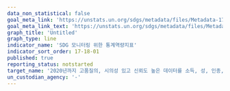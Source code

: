 ```yaml
---
data_non_statistical: false
goal_meta_link: 'https://unstats.un.org/sdgs/metadata/files/Metadata-17-18-01.pdf'
goal_meta_link_text: 'https://unstats.un.org/sdgs/metadata/files/Metadata-17-18-01.pdf'
graph_title: 'Untitled'
graph_type: line
indicator_name: 'SDG 모니터링 위한 통계역량지표'
indicator_sort_order: 17-18-01
published: true
reporting_status: notstarted
target_name: '2020년까지 고품질의, 시의성 있고 신뢰도 높은 데이터를 소득, 성, 인종, 민족, 이민·이주신분, 장애상태, 지리적 위치, 기타 국가별 상황에 맞는 특성별로 세분화하여 제공할 수 있도록 개도국의 역량 구축 지원 강화'
un_custodian_agency: '-'
---
```

